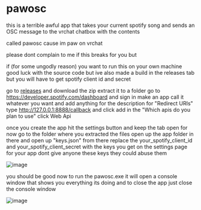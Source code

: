 # pawosc
this is a terrible awful app that takes your current spotify song and sends an OSC message to the vrchat chatbox with the contents

called pawosc cause im paw on vrchat

please dont complain to me if this breaks for you but 

if (for some ungodly reason) you want to run this on your own machine good luck with the source code but ive also made a build in the releases tab but you will have to get spotify client id and secret

go to [releases](https://github.com/san-nyan/pawosc/releases/tag/Alpha) and download the zip extract it to a folder
go to https://developer.spotify.com/dashboard and sign in
make an app call it whatever you want and add anything for the description
for "Redirect URIs" type http://127.0.0.1:8888/callback and click add
in the "Which apis do you plan to use" click Web Api

once you create the app hit the settings button and keep the tab open for now
go to the folder where you extracted the files
open up the app folder in there and open up "keys.json"
from there replace the your_spotify_client_id and your_spotify_client_secret with the keys you get on the settings page for your app
dont give anyone these keys they could abuse them

![image](https://github.com/user-attachments/assets/5925dd7f-cacd-47a1-85ea-bc77832daa72)


you should be good now to run the pawosc.exe it will open a console window that shows you everything its doing and to close the app just close the console window

![image](https://github.com/user-attachments/assets/1ba2f618-611c-4c2a-b92a-590aeac749c4)
